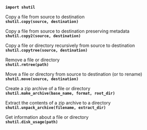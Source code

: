 **`import shutil `**

 Copy a file from source to destination \
**`shutil.copy(source, destination)`**

 Copy a file from source to destination preserving metadata \
**`shutil.copy2(source, destination)`**

 Copy a file or directory recursively from source to destination \
**`shutil.copytree(source, destination)`**

 Remove a file or directory \
**`shutil.rmtree(path)`**

 Move a file or directory from source to destination (or to rename) \
**`shutil.move(source, destination)`**

 Create a zip archive of a file or directory \
**`shutil.make_archive(base_name, format, root_dir)`**

 Extract the contents of a zip archive to a directory \
**`shutil.unpack_archive(filename, extract_dir)`**

 Get information about a file or directory \
**`shutil.disk_usage(path)`**
